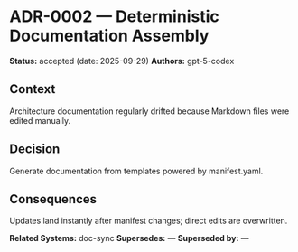 # ADR-0002 — Deterministic Documentation Assembly

**Status:** accepted (date: 2025-09-29)
**Authors:** gpt-5-codex

## Context
Architecture documentation regularly drifted because Markdown files were edited manually.

## Decision
Generate documentation from templates powered by manifest.yaml.

## Consequences
Updates land instantly after manifest changes; direct edits are overwritten.

**Related Systems:** doc-sync
**Supersedes:** —
**Superseded by:** —
